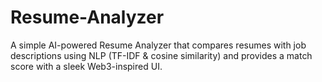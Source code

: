 # Resume-Analyzer
A simple AI-powered Resume Analyzer that compares resumes with job descriptions using NLP (TF-IDF &amp; cosine similarity) and provides a match score with a sleek Web3-inspired UI.
